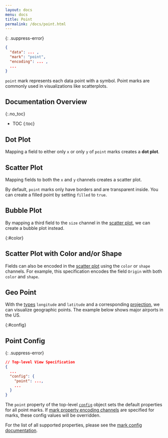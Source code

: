 ```yaml
---
layout: docs
menu: docs
title: Point
permalink: /docs/point.html
---
```


{: .suppress-error}
```json
{
  "data": ... ,
  "mark": "point",
  "encoding": ... ,
  ...
}
```

`point` mark represents each data point with a symbol. Point marks are commonly used in visualizations like scatterplots.

## Documentation Overview
{:.no_toc}

* TOC
{:toc}

## Dot Plot

Mapping a field to either only `x` or only `y` of `point` marks creates a **dot plot**.

<span class="vl-example" data-name="point_1d"></span>

## Scatter Plot

Mapping fields to both the `x` and `y` channels creates a scatter plot.

<span class="vl-example" data-name="point_2d"></span>


By default, `point` marks only have borders and are transparent inside.  You can create a filled point by setting `filled` to `true`.

<span class="vl-example" data-name="point_filled"></span>

## Bubble Plot

By mapping a third field to the `size` channel in the [scatter plot](#scatter), we can create a bubble plot instead.

<span class="vl-example" data-name="point_bubble"></span>

{:#color}

## Scatter Plot with Color and/or Shape

Fields can also be encoded in the [scatter plot](#scatter) using the `color` or `shape` channels.
For example, this specification encodes the field `Origin` with both `color` and `shape`.

<span class="vl-example" data-name="point_color_with_shape"></span>

## Geo Point

With the [types](type.html) `longitude` and `latitude` and a corresponding [projection](projection.html), we can visualize geographic points. The example below shows major airports in the US.

<span class="vl-example" data-name="geo_point"></span>

{:#config}
## Point Config


{: .suppress-error}
```json
// Top-level View Specification
{
  ...
  "config": {
    "point": ...,
    ...
  }
}
```

The `point` property of the top-level [`config`](config.html) object sets the default properties for all point marks.  If [mark property encoding channels](encoding.html#mark-prop) are specified for marks, these config values will be overridden.

For the list of all supported properties, please see the [mark config documentation](mark.html#config).

